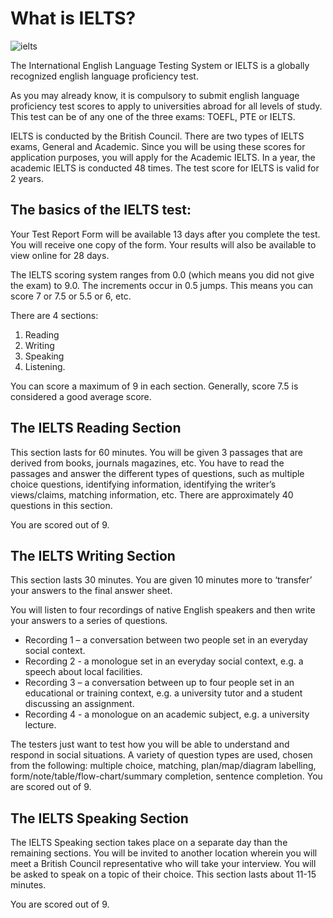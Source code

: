 # What is IELTS?

![ielts](C:\Users\huiju\Desktop\546data\ielts.jpg)

The International English Language Testing System or IELTS is a globally recognized english language proficiency test.

As you may already know, it is compulsory to submit english language proficiency test scores to apply to universities abroad for all levels of study. This test can be of any one of the three exams: TOEFL, PTE or IELTS.

IELTS is conducted by the British Council. There are two types of IELTS exams, General and Academic. Since you will be using these scores for application purposes, you will apply for the Academic IELTS. In a year, the academic IELTS is conducted 48 times. The test score for IELTS is valid for 2 years.



## The basics of the IELTS test:

Your Test Report Form will be available 13 days after you complete the test. You will receive one copy of the form. Your results will also be available to view online for 28 days.

The IELTS scoring system ranges from 0.0 (which means you did not give the exam) to 9.0. The increments occur in 0.5 jumps. This means you can score 7 or 7.5 or 5.5 or 6, etc.

There are 4 sections:

1. Reading
2. Writing
3. Speaking
4. Listening.

You can score a maximum of 9 in each section. Generally, score 7.5 is considered a good average score.



## The IELTS Reading Section

This section lasts for 60 minutes. You will be given 3 passages that are derived from books, journals magazines, etc. You have to read the passages and answer the different types of questions, such as multiple choice questions, identifying information, identifying the writer’s views/claims, matching information, etc. There are approximately 40 questions in this section.

You are scored out of 9.



## The IELTS Writing Section

This section lasts 30 minutes. You are given 10 minutes more to ‘transfer’ your answers to the final answer sheet.

You will listen to four recordings of native English speakers and then write your answers to a series of questions.

- Recording 1 – a conversation between two people set in an everyday social context.
- Recording 2 - a monologue set in an everyday social context, e.g. a speech about local facilities.
- Recording 3 – a conversation between up to four people set in an educational or training context, e.g. a university tutor and a student discussing an assignment.
- Recording 4 - a monologue on an academic subject, e.g. a university lecture.

The testers just want to test how you will be able to understand and respond in social situations. A variety of question types are used, chosen from the following: multiple choice, matching, plan/map/diagram labelling, form/note/table/flow-chart/summary completion, sentence completion. You are scored out of 9.



## **The IELTS Speaking Section**

The IELTS Speaking section takes place on a separate day than the remaining sections. You will be invited to another location wherein you will meet a British Council representative who will take your interview. You will be asked to speak on a topic of their choice. This section lasts about 11-15 minutes.

You are scored out of 9.